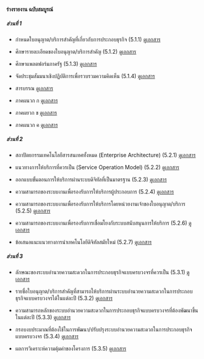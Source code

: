 
#### ร่างรายงาน ฉบับสมบูรณ์

##### ส่วนที่ 1

- กําหนดใบอนุญาต/บริการสําคัญที่เกี่ยวกับการประกอบธุรกิจ (5.1.1)
    [ดูเอกสาร](/doc/doc0-20220920/02219_InceptionReport_Chapter_1_V3.pdf)

- ศึกษารายละเอียดของใบอนุญาต/บริการสําคัญ (5.1.2)
    [ดูเอกสาร](/doc/doc0-20220920/02219_InceptionReport_Chapter_2_V3.pdf)

- ศึกษาแพลตฟอร์มภาครัฐ (5.1.3)
    [ดูเอกสาร](/doc/doc0-20220920/02219_InceptionReport_Chapter_3_V3.pdf)

- จัดประชุมสัมมนาเชิงปฏิบัติการเพื่อรวบรวมความคิดเห็น (5.1.4)
    [ดูเอกสาร](/doc/doc0-20220920/02219_InceptionReport_Chapter_4_V3.pdf)

- สารบรรณ
    [ดูเอกสาร](/doc/doc0-20220920/02219_TableOfContent.pdf)

- ภาคผนวก ก
    [ดูเอกสาร](/doc/doc0-20220920/02219_InceptionReport_Appendix_1_V3.pdf)

- ภาคผยวก ข
    [ดูเอกสาร](/doc/doc0-20220920/02219_InceptionReport_Appendix_2_V3.pdf)

- ภาคผนวก ค
    [ดูเอกสาร](/doc/doc0-20220920/02219_InceptionReport_Appendix_3_V3.pdf)


##### ส่วนที่ 2


- สถาปัตยกรรมเทคโนโลยีสารสนเทศทั้งหมด (Enterprise Architecture) (5.2.1)
    [ดูเอกสาร](/doc/doc1-20221114/DoBiz-Interim1_Chp_1_20221114.pdf)

- แนวทางการให้บริการที่ควรเป็น (Service Operation Model) (5.2.2)
    [ดูเอกสาร](/doc/doc1-20221114/DoBiz-Interim1_Chp_2_20221114.pdf)

- ออกแบบขั้นตอนการให้บริการผ่านระบบดิจิทัลที่เป็นมาตรฐาน (5.2.3)
    [ดูเอกสาร](/doc/doc1-20221114/DoBiz-Interim1_Chp_3_20221114.pdf)

- ความสามารถของระบบงานเพื่อรองรับการให้บริการผู้ประกอบการ (5.2.4)
    [ดูเอกสาร](/doc/doc1-20221114/DoBiz-Interim1_Chp_4_20221114.pdf)

- ความสามารถของระบบงานเพื่อรองรับการให้บริการโดยหน่วยงานเจ้าของใบอนุญาต/บริการ (5.2.5)
    [ดูเอกสาร](/doc/doc1-20221114/DoBiz-Interim1_Chp_5_20221114.pdf)

- ความสามารถของระบบงานเพื่อรองรับการเชื่อมโยงกับระบบสนับสนุนการให้บริการ (5.2.6)
    [ดูเอกสาร](/doc/doc1-20221114/DoBiz-Interim1_Chp_6_20221114.pdf)

- ข้อเสนอแนะแนวทางการนําเทคโนโลยีดิจิทัลสมัยใหม่ (5.2.7)
    [ดูเอกสาร](/doc/doc1-20221114/DoBiz-Interim1_Chp_7_20221114.pdf)



##### ส่วนที่ 3

- ลักษณะของระบบอำนวยความสะดวกในการประกอบธุรกิจแบบครบวงจรที่ควรเป็น (5.3.1)
    [ดูเอกสาร](/doc/doc2-20221114/DoBiz-Interim2_Chp_1_20221114.pdf)

- รายชื่อใบอนุญาต/บริการสำคัญที่สามารถให้บริการผ่านระบบอำนวยความสะดวกในการประกอบธุรกิจแบบครบวงจรได้ในแต่ละปี (5.3.2)
    [ดูเอกสาร](/doc/doc2-20221114/DoBiz-Interim2_Chp_2_20221114.pdf)

- ความสามารถหลักของระบบอำนวยความสะดวกในการประกอบธุรกิจแบบครบวงจรที่ต้องพัฒนาขึ้นในแต่ละปี (5.3.3)
    [ดูเอกสาร](/doc/doc2-20221114/DoBiz-Interim2_Chp_3_20221114.pdf)

- กรอบงบประมาณที่ต้องใช้ในการพัฒนา/ปรับปรุงระบบอำนวยความสะดวกในการประกอบธุรกิจแบบครบวงจร (5.3.4)
    [ดูเอกสาร](/doc/doc2-20221114/DoBiz-Interim2_Chp_4_20221114.pdf)

- ผลการวิเคราะห์ความคุ้มค่าของโครงการ (5.3.5)
    [ดูเอกสาร](/doc/doc2-20221114/DoBiz-Interim2_Chp_5_20221114.pdf)
